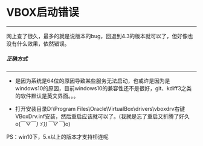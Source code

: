 # VBOX启动错误


----------
网上查了很久，最多的就是说版本的bug，回退到4.3的版本就可以了，但好像也没有什么效果，依然错误。

##### 正确方式


----------
- 是因为系统是64位的原因导致某些服务无法启动，也或许是因为是windows10的原因，目前windows10的兼容性还不是很好，git、kdiff3之类的软件默认是英文界面。。。

- 打开安装目录D:\Program Files\Oracle\VirtualBox\drivers\vboxdrv右键VBoxDrv.inf安装，然后重启应该就可以了。(我就是忘了重启又折腾了好久o(￣▽￣*)ゞ))￣▽￣*)o)

PS：win10下，5.x以上的版本才支持桥连呢